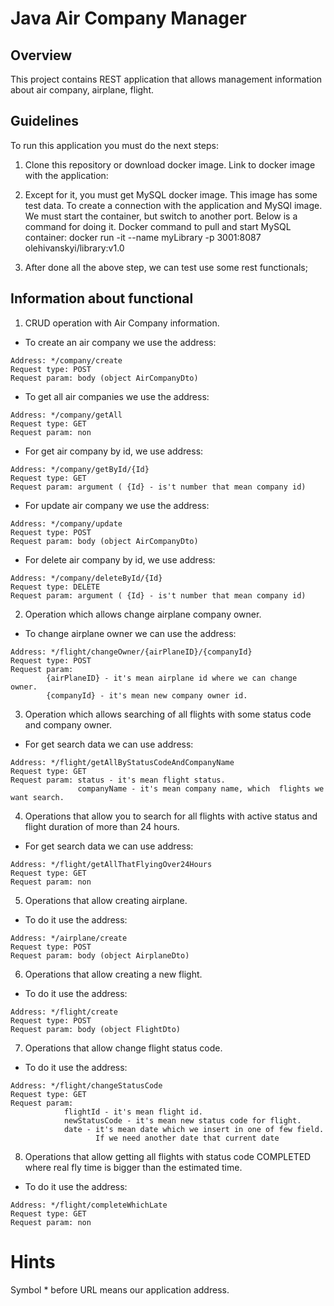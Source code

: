 # Java Air Company Manager

## Overview
This project contains REST application that allows management information about air company, airplane, flight.

## Guidelines
To run this application you must do the next steps:

1. Clone this repository or download docker image.
   Link to docker image with the application:

2. Except for it, you must get MySQL docker image. This image has some test data.
   To create a connection with the application and MySQl image. We must start the container, but switch to another port. Below is a command for doing it.
   Docker command to pull and start MySQL container:
   docker run -it --name myLibrary -p 3001:8087 olehivanskyi/library:v1.0


3. After done all the above step,  we can test use some rest functionals;



## Information about functional

1. CRUD operation with Air Company information.

- To create an air company we use the address:
```
Address: */company/create
Request type: POST
Request param: body (object AirCompanyDto)
```

-  To get all air companies we use the address:
```
Address: */company/getAll
Request type: GET
Request param: non
```

- For get air company by id, we use address:
```
Address: */company/getById/{Id}
Request type: GET
Request param: argument ( {Id} - is't number that mean company id)
```

- For update air company we use the address:
```
Address: */company/update
Request type: POST
Request param: body (object AirCompanyDto)
```

- For delete air company by id, we use address:
```
Address: */company/deleteById/{Id}
Request type: DELETE
Request param: argument ( {Id} - is't number that mean company id)
```


2. Operation which allows change airplane company owner.

- To change airplane owner we can use the address:
```
Address: */flight/changeOwner/{airPlaneID}/{companyId}
Request type: POST
Request param: 
        {airPlaneID} - it's mean airplane id where we can change owner. 
        {companyId} - it's mean new company owner id. 
```

3. Operation which allows searching of all flights with some status code and company owner.

- For get search data we can use address:
```
Address: */flight/getAllByStatusCodeAndCompanyName
Request type: GET
Request param: status - it's mean flight status. 
               companyName - it's mean company name, which  flights we want search.
```

4. Operations that allow you to search for all flights with active
   status and flight duration of more than 24 hours.

- For get search data we can use address:
```
Address: */flight/getAllThatFlyingOver24Hours
Request type: GET
Request param: non
```

5. Operations that allow creating airplane.
- To do it use the address:
```
Address: */airplane/create
Request type: POST
Request param: body (object AirplaneDto)
```


6. Operations that allow creating a new flight.
- To do it use the address:
```
Address: */flight/create
Request type: POST
Request param: body (object FlightDto)
```


7. Operations that allow change flight status code.
- To do it use the address:
```
Address: */flight/changeStatusCode
Request type: GET
Request param: 
            flightId - it's mean flight id.
            newStatusCode - it's mean new status code for flight. 
            date - it's mean date which we insert in one of few field. 
                   If we need another date that current date
```

8. Operations that allow getting all flights with status code COMPLETED    where real fly time is bigger than the estimated time.
- To do it use the address:
```
Address: */flight/completeWhichLate
Request type: GET
Request param: non            
```

# Hints
Symbol * before URL means our application address.